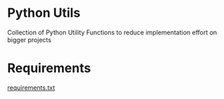 # Python Utils

Collection of Python Utility Functions to reduce implementation effort on bigger projects

# Requirements

[requirements.txt](/python_utils/requirements.txt)

